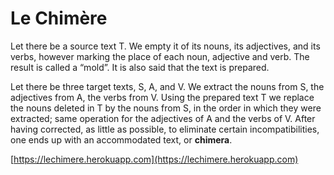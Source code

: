 # Le Chimère

Let there be a source text T.
We empty it of its nouns, its adjectives, and its verbs, however marking the place of each noun,
adjective and verb. The result is called a “mold”. It is also said that the text is prepared.

Let there be three target texts, S, A, and V.
We extract the nouns from S, the adjectives from A, the verbs from V.
Using the prepared text T we replace the nouns deleted in T
by the nouns from S, in the order in which they were extracted;
same operation for the adjectives of A and the verbs of V. After having corrected,
as little as possible, to eliminate certain incompatibilities,
one ends up with an accommodated text, or **chimera**.

[https://lechimere.herokuapp.com](https://lechimere.herokuapp.com)
